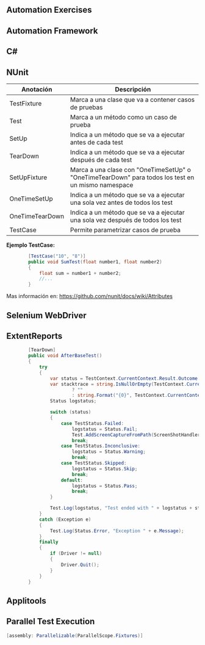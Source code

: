 ## Automation Exercises
## Automation Framework
## C#
## NUnit
| Anotación       | Descripción   |
| -------------   | ------------- |
| TestFixture     | Marca a una clase que va a contener casos de pruebas  |
| Test            | Marca a un método como un caso de prueba  |
| SetUp           | Indica a un método que se va a ejecutar antes de cada test  |
| TearDown        | Indica a un método que se va a ejecutar después de cada test   |
| SetUpFixture    | Marca a una clase con "OneTimeSetUp" o "OneTimeTearDown" para todos los test en un mismo namespace |
| OneTimeSetUp    | Indica a un método que se va a ejecutar una sola vez antes de todos los test  |
| OneTimeTearDown | Indica a un método que se va a ejecutar una sola vez después de todos los test  |
| TestCase        | Permite parametrizar casos de prueba  |

**Ejemplo TestCase:**
```c#
        [TestCase("10", "8")]
        public void SumTest(float number1, float number2)
        {
            float sum = number1 + number2;
            //...
        }
```

Mas información en: https://github.com/nunit/docs/wiki/Attributes

## Selenium WebDriver
## ExtentReports
```c#
        [TearDown]
        public void AfterBaseTest()
        {
            try
            {
                var status = TestContext.CurrentContext.Result.Outcome.Status;
                var stacktrace = string.IsNullOrEmpty(TestContext.CurrentContext.Result.StackTrace)
                        ? ""
                        : string.Format("{0}", TestContext.CurrentContext.Result.StackTrace);
                Status logstatus;

                switch (status)
                {
                    case TestStatus.Failed:
                        logstatus = Status.Fail;
                        Test.AddScreenCaptureFromPath(ScreenShotHandler.TakeScreenShot(Driver));
                        break;
                    case TestStatus.Inconclusive:
                        logstatus = Status.Warning;
                        break;
                    case TestStatus.Skipped:
                        logstatus = Status.Skip;
                        break;
                    default:
                        logstatus = Status.Pass;
                        break;
                }

                Test.Log(logstatus, "Test ended with " + logstatus + stacktrace);                
            }
            catch (Exception e)
            {
                Test.Log(Status.Error, "Exception " + e.Message);
            }
            finally
            {                
                if (Driver != null)
                {
                    Driver.Quit();
                }
            }            
        }
```
## Applitools
## Parallel Test Execution
```c#
[assembly: Parallelizable(ParallelScope.Fixtures)]
```


